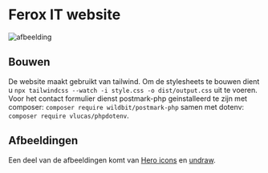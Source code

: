 # Ferox IT website

![afbeelding](https://i.wqrld.net/static/Games_S9I.png)

## Bouwen
De website maakt gebruikt van tailwind. Om de stylesheets te bouwen dient u `npx tailwindcss --watch -i style.css -o dist/output.css` uit te voeren.
Voor het contact formulier dienst postmark-php geinstalleerd te zijn met composer: `composer require wildbit/postmark-php` samen met dotenv: `composer require vlucas/phpdotenv`.

## Afbeeldingen
Een deel van de afbeeldingen komt van [Hero icons](https://heroicons.com) en [undraw](https://undraw.co/illustrations).